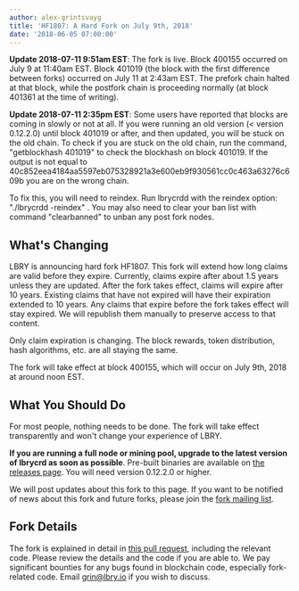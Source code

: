 ```yaml
---
author: alex-grintsvayg
title: 'HF1807: A Hard Fork on July 9th, 2018'
date: '2018-06-05 07:00:00'
---
```


**Update 2018-07-11 9:51am EST**: The fork is live. Block 400155 occurred on July 9 at 11:40am EST. Block 401019 (the block with the first difference between forks) occurred on July 11 at 2:43am EST. The prefork chain halted at that block, while the postfork chain is proceeding normally (at block 401361 at the time of writing).

**Update 2018-07-11 2:35pm EST**: Some users have reported that blocks are coming in slowly or not at all. If you were running an old version (< version 0.12.2.0) until block 401019 or after, and then updated, you will be stuck on the old chain. To check if you are stuck on the old chain, run the command, "getblockhash 401019" to check the blockhash on block 401019. If the output is not equal to 40c852eea4184aa5597eb075328921a3e600eb9f930561cc0c463a63276c609b you are on the wrong chain.

To fix this, you will need to reindex. Run lbrycrdd with the reindex option: "./lbrycrdd -reindex" . You may also need to clear your ban list with command "clearbanned" to unban any post fork nodes.

## What's Changing

LBRY is announcing hard fork HF1807. This fork will extend how long claims are valid before they expire. 
Currently, claims expire after about 1.5 years unless they are updated. After the fork takes effect, claims will expire after 10 years.
Existing claims that have not expired will have their expiration extended to 10 years.
Any claims that expire before the fork takes effect will stay expired. We will republish them manually to preserve access to that content.

Only claim expiration is changing. The block rewards, token distribution, hash algorithms, etc. are all staying the same.

The fork will take effect at block 400155, which will occur on July 9th, 2018 at around noon EST.

## What You Should Do

For most people, nothing needs to be done. The fork will take effect transparently and won't change your experience of LBRY.

**If you are running a full node or mining pool, upgrade to the latest version of lbrycrd as soon as possible**.
Pre-built binaries are available on [the releases page](https://github.com/lbryio/lbrycrd/releases). You will need version 0.12.2.0 or higher.

We will post updates about this fork to this page. If you want to be notified of news about this fork and future forks, please join the [fork mailing list](/forklist).

## Fork Details

The fork is explained in detail in [this pull request](https://github.com/lbryio/lbrycrd/pull/137), including the relevant code.
Please review the details and the code if you are able to.
We pay significant bounties for any bugs found in blockchain code, especially fork-related code. Email grin@lbry.io if you wish to discuss. 
